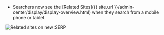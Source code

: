 * Searchers now see the [Related Sites]({{ site.url }}/admin-center/display/display-overview.html) when they search from a mobile phone or tablet.

![Related sites on new SERP](https://d3qcdigd1fhos0.cloudfront.net/blog/img/feature-2014-04-01-related-sites.png "Related sites on new SERP")
